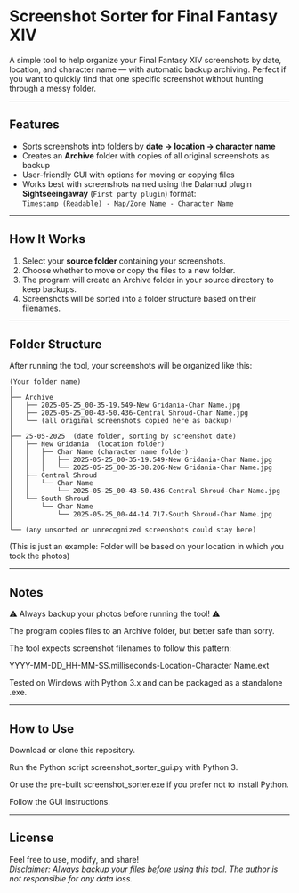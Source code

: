 # Screenshot Sorter for Final Fantasy XIV

A simple tool to help organize your Final Fantasy XIV screenshots by date, location, and character name — with automatic backup archiving. Perfect if you want to quickly find that one specific screenshot without hunting through a messy folder.

---

## Features

- Sorts screenshots into folders by **date → location → character name**
- Creates an **Archive** folder with copies of all original screenshots as backup
- User-friendly GUI with options for moving or copying files
- Works best with screenshots named using the Dalamud plugin **Sightseeingaway** (`First party plugin`) format:  
  `Timestamp (Readable) - Map/Zone Name - Character Name`

---

## How It Works

1. Select your **source folder** containing your screenshots.
2. Choose whether to move or copy the files to a new folder.
3. The program will create an Archive folder in your source directory to keep backups.
4. Screenshots will be sorted into a folder structure based on their filenames.

---

## Folder Structure

After running the tool, your screenshots will be organized like this:

```plaintext
(Your folder name)
│
├── Archive
│   ├── 2025-05-25_00-35-19.549-New Gridania-Char Name.jpg
│   ├── 2025-05-25_00-43-50.436-Central Shroud-Char Name.jpg
│   └── (all original screenshots copied here as backup)
│
├── 25-05-2025  (date folder, sorting by screenshot date)
│   ├── New Gridania  (location folder)
│   │   ├── Char Name (character name folder)
│   │   │   ├── 2025-05-25_00-35-19.549-New Gridania-Char Name.jpg
│   │   │   └── 2025-05-25_00-35-38.206-New Gridania-Char Name.jpg
│   ├── Central Shroud
│   │   └── Char Name
│   │       └── 2025-05-25_00-43-50.436-Central Shroud-Char Name.jpg
│   └── South Shroud
│       └── Char Name
│           └── 2025-05-25_00-44-14.717-South Shroud-Char Name.jpg
│
└── (any unsorted or unrecognized screenshots could stay here)
```

(This is just an example: Folder will be based on your location in which you took the photos)

---

## Notes

⚠️ Always backup your photos before running the tool! ⚠️

The program copies files to an Archive folder, but better safe than sorry.

The tool expects screenshot filenames to follow this pattern:

YYYY-MM-DD_HH-MM-SS.milliseconds-Location-Character Name.ext

Tested on Windows with Python 3.x and can be packaged as a standalone .exe.

---

## How to Use

Download or clone this repository.

Run the Python script screenshot_sorter_gui.py with Python 3.

Or use the pre-built screenshot_sorter.exe if you prefer not to install Python.

Follow the GUI instructions.

---

## License

Feel free to use, modify, and share!  
_Disclaimer: Always backup your files before using this tool. The author is not responsible for any data loss._
